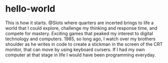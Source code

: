 # hello-world
This is how it starts.
@Slots where quarters are incerted brings to life a world that I could explore, challenge my thinking and response time, and compete for mastery. Exciting games that peaked my interest to digital technology and computers. 1985, so long ago, I watch over my brothers shoulder as he writes in code to create a stickman in the screen of the CRT monitor, that can move by using keyboard cursers. If I had my own computer at that stage in life I would have been programming everyday. 
